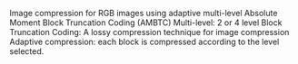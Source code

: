 Image compression for RGB images using adaptive multi-level Absolute Moment Block Truncation Coding (AMBTC)
Multi-level: 2 or 4 level
Block Truncation Coding: A lossy compression technique for image compression
Adaptive compression: each block is compressed according to the level selected.
